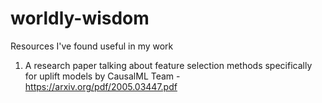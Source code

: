 # worldly-wisdom

Resources I've found useful in my work 

1. A research paper talking about feature selection methods specifically for uplift models by CausalML Team - https://arxiv.org/pdf/2005.03447.pdf
